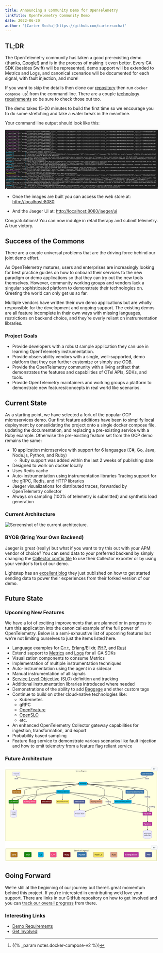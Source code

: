 ```yaml
---
title: Announcing a Community Demo for OpenTelemetry
linkTitle: OpenTelemetry Community Demo
date: 2022-06-20
author: '[Carter Socha](https://github.com/cartersocha)'
---
```


## TL;DR

The OpenTelemetry community has taken a good pre-existing demo (thanks,
[Google](https://github.com/GoogleCloudPlatform/microservices-demo)!) and is in
the process of making it even better. Every GA SDK (besides Swift) will be
represented, demo support will be extended to Metrics and Logs, and canonical
scenarios will be documented for each signal, with fault injection, and more!

If you want to skip the details then clone our
[repository](https://github.com/open-telemetry/opentelemetry-demo) then run
`docker compose up`[^1] from the command line. There are a couple
[technology requirements](https://github.com/open-telemetry/opentelemetry-demo-webstore#local-quickstart)
so be sure to check those out too.

The demo takes 15-20 minutes to build the first time so we encourage you to do
some stretching and take a water break in the meantime.

Your command line output should look like this:

![Screenshot of the console output.](otel-webstore-app-output.png 'Screenshot of the console output')

- Once the images are built you can access the web store at:
  <http://localhost:8080>

- And the Jaeger UI at: <http://localhost:8080/jaeger/ui>

Congratulations! You can now indulge in retail therapy and submit telemetry. A
true victory.

## Success of the Commons

There are a couple universal problems that are the driving force behind our
joint demo effort.

As OpenTelemetry matures, users and enterprises are increasingly looking for
best practice guides on how to onboard their services to the new paradigm or
demo applications so that they can try out the new tools themselves. However,
community working groups and vendors lack a singular sophisticated platform to
demonstrate their technologies on. Greeting the world can only get us so far.

Multiple vendors have written their own demo applications but are wholly
responsible for the development and ongoing support. The existing demos are all
feature incomplete in their own ways with missing languages, restrictions on
backend choice, and they’re overly reliant on instrumentation libraries.

### Project Goals

- Provide developers with a robust sample application they can use in learning
  OpenTelemetry instrumentation.
- Provide observability vendors with a single, well-supported, demo platform
  that they can further customize or simply use OOB.
- Provide the OpenTelemetry community with a living artifact that demonstrates
  the features and capabilities of OTel APIs, SDKs, and tools.
- Provide OpenTelemetry maintainers and working groups a platform to demonstrate
  new features/concepts in real world like scenarios.

## Current State

As a starting point, we have selected a fork of the popular GCP microservices
demo. Our first feature additions have been to simplify local deployment by
consolidating the project onto a single docker compose file, updating the
documentation, and replacing a pre-existing service with a Ruby example.
Otherwise the pre-existing feature set from the GCP demo remains the same:

- 10 application microservice with support for 6 languages (C#, Go, Java,
  Node.js, Python, and Ruby)
  - Ruby support was added within the last 2 weeks of publishing date
- Designed to work on docker locally
- Uses Redis cache
- Auto-instrumentation using instrumentation libraries Tracing support for the
  gRPC, Redis, and HTTP libraries
- Jaeger visualizations for distributed traces, forwarded by OpenTelemetry
  collector
- Always on sampling (100% of telemetry is submitted) and synthetic load
  generation

### Current Architecture

![Screenshot of the current
architecture.](current-demo-architecture.png 'Screenshot of the
current architecture')

### BYOB (Bring Your Own Backend)

Jaeger is great (really) but what if you want to try this out with your APM
vendor of choice? You can send data to your preferred backend by simply changing
the
[Collector config file](https://github.com/open-telemetry/opentelemetry-demo#bring-your-own-backend)
to use their Collector exporter or by using your vendor's fork of our demo.

Lightstep has an
[excellent blog](https://lightstep.com/blog/observability-mythbusters-how-hard-is-it-to-get-started-with-opentelemetry)
they just published on how to get started sending data to power their
experiences from their forked version of our demo.

## Future State

### Upcoming New Features

We have a lot of exciting improvements that are planned or in progress to turn
this application into the canonical example of the full power of OpenTelemetry.
Below is a semi-exhaustive list of upcoming features but we're not limiting
ourselves to just the items listed here.

- Language examples for
  [C++](https://github.com/open-telemetry/opentelemetry-demo/issues/36),
  Erlang/Elixir,
  [PHP](https://github.com/open-telemetry/opentelemetry-demo/issues/34), and
  [Rust](https://github.com/open-telemetry/opentelemetry-demo/issues/35)
- Extend support to
  [Metrics](https://github.com/open-telemetry/opentelemetry-demo/issues/43) and
  [Logs](https://github.com/open-telemetry/opentelemetry-demo/issues/44) for all
  GA SDKs
- Visualization components to consume Metrics
- Implementation of multiple instrumentation techniques
- Auto-instrumentation using the agent in a sidecar
- Manual instrumentation of all signals
- [Service Level Objective](https://github.com/OpenSLO/OpenSLO#slo) (SLO)
  definition and tracking
- Additional instrumentation libraries introduced where needed
- Demonstrations of the ability to add
  [Baggage](https://github.com/open-telemetry/opentelemetry-demo/issues/100) and
  other custom tags
- Continue to build on other cloud-native technologies like:
  - Kubernetes
  - gRPC
  - [OpenFeature](https://github.com/open-feature)
  - [OpenSLO](https://github.com/OpenSLO/OpenSLO)
  - etc.
- An enhanced OpenTelemetry Collector gateway capabilities for ingestion,
  transformation, and export
- Probability based sampling
- Feature flag service to demonstrate various scenarios like fault injection and
  how to emit telemetry from a feature flag reliant service

### Future Architecture

![Screenshot of the future architecture.](future-demo-architecture.png 'Screenshot of the future architecture')

## Going Forward

We’re still at the beginning of our journey but there’s great momentum behind
this project. If you’re interested in contributing we’d love your support. There
are links in our GitHub repository on how to get involved and you can
[track our overall progress](https://github.com/open-telemetry/opentelemetry-demo/issues)
from there.

### Interesting Links

- [Demo Requirements](/docs/demo/requirements/)
- [Get Involved](https://github.com/open-telemetry/opentelemetry-demo#contributing)

[^1]: {{% _param notes.docker-compose-v2 %}}
